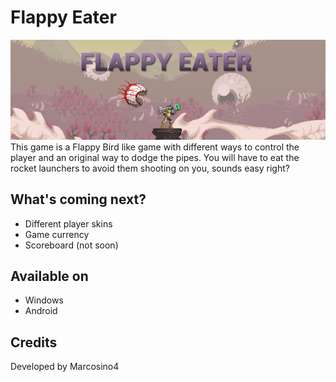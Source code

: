 # Flappy Eater

![Banner](https://github.com/Marcosino4/FlappyEater/blob/main/Assets/Sprites/GithubBanner.png)
This game is a Flappy Bird like game with different ways to control the player and an original way to dodge the pipes.
You will have to eat the rocket launchers to avoid them shooting on you, sounds easy right?

## What's coming next?
- Different player skins
- Game currency
- Scoreboard (not soon)

## Available on
- Windows 
- Android

## Credits
Developed by Marcosino4
